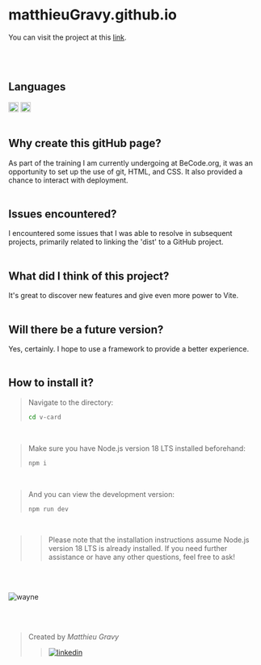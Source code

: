 # matthieuGravy.github.io
You can visit the project at this [link](https://matthieugravy.github.io/).

<br/>
<br/>

## Languages
<img height="20px" src="https://img.shields.io/badge/Sass-CC6699?style=for-the-badge&logo=sass&logoColor=white" alt="sass" title="sass"/> <img height="20px" src="https://img.shields.io/badge/HTML5-E34F26?style=for-the-badge&logo=html5&logoColor=white" alt="html" title="html"/>
<br/>
<br/>

## Why create this gitHub page?
As part of the training I am currently undergoing at BeCode.org, it was an opportunity to set up the use of git, HTML, and CSS. It also provided a chance to interact with deployment.
<br/>
<br/>

## Issues encountered?
I encountered some issues that I was able to resolve in subsequent projects, primarily related to linking the 'dist' to a GitHub project. 
<br/>
<br/>

## What did I think of this project?
It's great to discover new features and give even more power to Vite.
<br/>
<br/>

## Will there be a future version?
Yes, certainly. I hope to use a framework to provide a better experience.
<br/>
<br/>

## How to install it? 

> Navigate to the directory:
>
> ```sh
> cd v-card
> ```

<br/>

> Make sure you have Node.js version 18 LTS installed beforehand:
>
> ```sh
> npm i
> ```
<br/>

> And you can view the development version:
>
> ```sh
> npm run dev
> ```
<br/>

> > Please note that the installation instructions assume Node.js version 18 LTS is already installed. If you need further assistance or have any other questions, feel free to ask!

<br/>
<br/>

![wayne](https://media0.giphy.com/media/3oEjI8vagntG7EDxgQ/giphy.gif?cid=ecf05e4724s96ryt3gbe4sqj60txpiep00aht6icivsf5bam&ep=v1_gifs_search&rid=giphy.gif&ct=g)

<br/>
<br/>

> Created by _Matthieu Gravy_
> > <a href="https://www.linkedin.com/in/matthieugravy/"><img src="https://img.shields.io/badge/LinkedIn-0077B5?style=for-the-badge&logo=linkedin&logoColor=white" alt="linkedin" title="linkedin"/></a>
